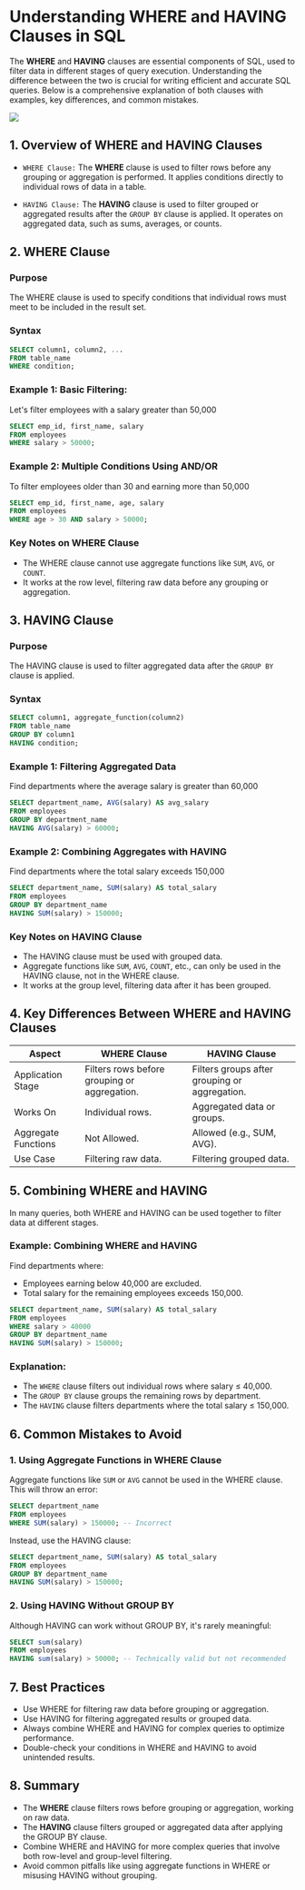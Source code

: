 # Understanding WHERE and HAVING Clauses in SQL
The **WHERE** and **HAVING** clauses are essential components of SQL, used to filter data in different stages of query execution. Understanding the difference between the two is crucial for writing efficient and accurate SQL queries. Below is a comprehensive explanation of both clauses with examples, key differences, and common mistakes.

[![](https://markdown-videos-api.jorgenkh.no/youtube/IlSOpQycJmo)](https://youtu.be/IlSOpQycJmo)

## 1. Overview of WHERE and HAVING Clauses
* `WHERE Clause:` The **WHERE** clause is used to filter rows before any grouping or aggregation is performed. It applies conditions directly to individual rows of data in a table.

* `HAVING Clause:` The **HAVING** clause is used to filter grouped or aggregated results after the `GROUP BY` clause is applied. It operates on aggregated data, such as sums, averages, or counts.

## 2. WHERE Clause
### Purpose
The WHERE clause is used to specify conditions that individual rows must meet to be included in the result set.
### Syntax
```sql
SELECT column1, column2, ...
FROM table_name
WHERE condition;
```

### Example 1: Basic Filtering:
Let's filter employees with a salary greater than 50,000
```sql
SELECT emp_id, first_name, salary
FROM employees
WHERE salary > 50000;
```

### Example 2: Multiple Conditions Using AND/OR
To filter employees older than 30 and earning more than 50,000
```sql
SELECT emp_id, first_name, age, salary
FROM employees
WHERE age > 30 AND salary > 50000;
```

### Key Notes on WHERE Clause
* The WHERE clause cannot use aggregate functions like `SUM`, `AVG`, or `COUNT`.
* It works at the row level, filtering raw data before any grouping or aggregation.

## 3. HAVING Clause
### Purpose
The HAVING clause is used to filter aggregated data after the `GROUP BY` clause is applied.
### Syntax
```sql
SELECT column1, aggregate_function(column2)
FROM table_name
GROUP BY column1
HAVING condition;
```

### Example 1: Filtering Aggregated Data
Find departments where the average salary is greater than 60,000
```sql
SELECT department_name, AVG(salary) AS avg_salary
FROM employees
GROUP BY department_name
HAVING AVG(salary) > 60000;
```

### Example 2: Combining Aggregates with HAVING
Find departments where the total salary exceeds 150,000
```sql
SELECT department_name, SUM(salary) AS total_salary
FROM employees
GROUP BY department_name
HAVING SUM(salary) > 150000;
```

### Key Notes on HAVING Clause
* The HAVING clause must be used with grouped data.
* Aggregate functions like `SUM`, `AVG`, `COUNT`, etc., can only be used in the HAVING clause, not in the WHERE clause.
* It works at the group level, filtering data after it has been grouped.

## 4. Key Differences Between WHERE and HAVING Clauses
| Aspect | WHERE Clause | HAVING Clause |
| -------|------------|-----------|
|    Application Stage   |  Filters rows before grouping or aggregation.  |  Filters groups after grouping or aggregation.  |
|    Works On   |  Individual rows.  |  Aggregated data or groups.  |
|    Aggregate Functions   |  Not Allowed.  |  Allowed (e.g., SUM, AVG).  |
|    Use Case   |  Filtering raw data.  |  Filtering grouped data.  |

## 5. Combining WHERE and HAVING
In many queries, both WHERE and HAVING can be used together to filter data at different stages.
### Example: Combining WHERE and HAVING
Find departments where:
* Employees earning below 40,000 are excluded.
* Total salary for the remaining employees exceeds 150,000.
```sql
SELECT department_name, SUM(salary) AS total_salary
FROM employees
WHERE salary > 40000
GROUP BY department_name
HAVING SUM(salary) > 150000;
```
### Explanation:
* The `WHERE` clause filters out individual rows where salary ≤ 40,000.
* The `GROUP BY` clause groups the remaining rows by department.
* The `HAVING` clause filters departments where the total salary ≤ 150,000.

## 6. Common Mistakes to Avoid
### 1. Using Aggregate Functions in WHERE Clause
Aggregate functions like `SUM` or `AVG` cannot be used in the WHERE clause. This will throw an error:
```sql
SELECT department_name
FROM employees
WHERE SUM(salary) > 150000; -- Incorrect
```

Instead, use the HAVING clause:
```sql
SELECT department_name, SUM(salary) AS total_salary
FROM employees
GROUP BY department_name
HAVING SUM(salary) > 150000;
```

### 2. Using HAVING Without GROUP BY
Although HAVING can work without GROUP BY, it's rarely meaningful:
```sql
SELECT sum(salary)
FROM employees
HAVING sum(salary) > 50000; -- Technically valid but not recommended
```

## 7. Best Practices
* Use WHERE for filtering raw data before grouping or aggregation.
* Use HAVING for filtering aggregated results or grouped data.
* Always combine WHERE and HAVING for complex queries to optimize performance.
* Double-check your conditions in WHERE and HAVING to avoid unintended results.

## 8. Summary
* The **WHERE** clause filters rows before grouping or aggregation, working on raw data.
* The **HAVING** clause filters grouped or aggregated data after applying the GROUP BY clause.
* Combine WHERE and HAVING for more complex queries that involve both row-level and group-level filtering.
* Avoid common pitfalls like using aggregate functions in WHERE or misusing HAVING without grouping.